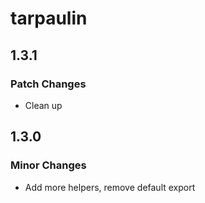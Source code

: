 # tarpaulin

## 1.3.1

### Patch Changes

- Clean up

## 1.3.0

### Minor Changes

- Add more helpers, remove default export
